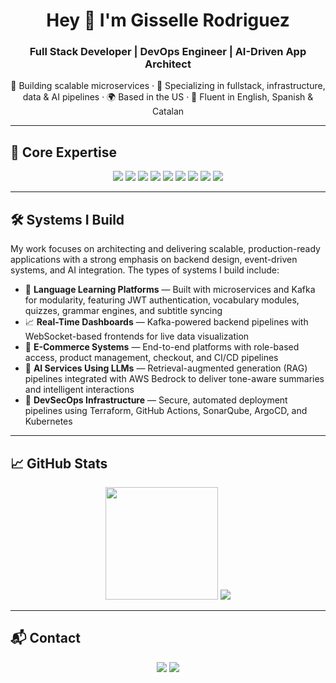 <h1 align="center">Hey 👋 I'm Gisselle Rodriguez</h1>
<h3 align="center">Full Stack Developer | DevOps Engineer | AI-Driven App Architect</h3>

<p align="center">
  🚀 Building scalable microservices · 🎯 Specializing in fullstack, infrastructure, data & AI pipelines · 🌍 Based in the US · 💬 Fluent in English, Spanish & Catalan
</p>

---

## 🧩 Core Expertise

<p align="center">
  <img src="https://img.shields.io/badge/Backend-NestJS-informational?style=flat&logo=nestjs&logoColor=white" />
  <img src="https://img.shields.io/badge/Frontend-React-informational?style=flat&logo=react&logoColor=white" />
  <img src="https://img.shields.io/badge/Styling-TailwindCSS-informational?style=flat&logo=tailwindcss&logoColor=white" />
  <img src="https://img.shields.io/badge/Databases-PostgreSQL-informational?style=flat&logo=postgresql&logoColor=white" />
  <img src="https://img.shields.io/badge/Infrastructure-Terraform-informational?style=flat&logo=terraform&logoColor=white" />
  <img src="https://img.shields.io/badge/CI/CD-GitHub_Actions-informational?style=flat&logo=githubactions&logoColor=white" />
  <img src="https://img.shields.io/badge/Messaging-Kafka-informational?style=flat&logo=apachekafka&logoColor=white" />
  <img src="https://img.shields.io/badge/Cloud-AWS-informational?style=flat&logo=amazonaws&logoColor=white" />
  <img src="https://img.shields.io/badge/AI-LLMs-Bedrock-informational?style=flat&logo=amazon&logoColor=white" />
</p>

---


## 🛠️ Systems I Build

My work focuses on architecting and delivering scalable, production-ready applications with a strong emphasis on backend design, event-driven systems, and AI integration. The types of systems I build include:

- 🧠 **Language Learning Platforms** — Built with microservices and Kafka for modularity, featuring JWT authentication, vocabulary modules, quizzes, grammar engines, and subtitle syncing
- 📈 **Real-Time Dashboards** — Kafka-powered backend pipelines with WebSocket-based frontends for live data visualization
- 🛒 **E-Commerce Systems** — End-to-end platforms with role-based access, product management, checkout, and CI/CD pipelines
- 🤖 **AI Services Using LLMs** — Retrieval-augmented generation (RAG) pipelines integrated with AWS Bedrock to deliver tone-aware summaries and intelligent interactions
- 🔐 **DevSecOps Infrastructure** — Secure, automated deployment pipelines using Terraform, GitHub Actions, SonarQube, ArgoCD, and Kubernetes


---

## 📈 GitHub Stats

<p align="center">
  <img src="https://github-readme-stats.vercel.app/api?username=Gisselle546&show_icons=true&theme=github_dark" height="180px" />
  <a href="https://git.io/streak-stats"><img src="https://streak-stats.demolab.com?user=Gisselle546"/></a>
</p>

---

## 📬 Contact

<p align="center">
  <a href="mailto:gissellerodriguez431@gmail.com"><img src="https://img.shields.io/badge/Email-DM_Me-0078D4?style=for-the-badge&logo=gmail&logoColor=white" /></a>
  <a href="https://www.linkedin.com/in/grodr431"><img src="https://img.shields.io/badge/LinkedIn-Connect-blue?style=for-the-badge&logo=linkedin&logoColor=white" /></a>
</p>
